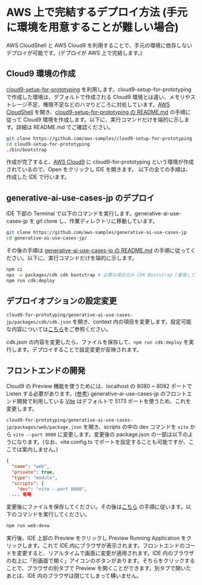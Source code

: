 # AWS 上で完結するデプロイ方法 (手元に環境を用意することが難しい場合)

AWS CloudShell と AWS Cloud9 を利用することで、手元の環境に依存しないデプロイが可能です。(デプロイが AWS 上で完結します。)

## Cloud9 環境の作成

[cloud9-setup-for-prototyping](https://github.com/aws-samples/cloud9-setup-for-prototyping) を利用します。cloud9-setup-for-prototyping で作成した環境は、デフォルトで作成される Cloud9 環境とは違い、メモリやストレージ不足、権限不足などのハマりどころに対処しています。[AWS CloudShell](https://console.aws.amazon.com/cloudshell/home) を開き、[cloud9-setup-for-prototyping の README.md](https://github.com/aws-samples/cloud9-setup-for-prototyping) の手順に従って Cloud9 環境を作成します。以下に、実行コマンドだけを端的に示します。詳細は README.md でご確認ください。

```bash
git clone https://github.com/aws-samples/cloud9-setup-for-prototyping
cd cloud9-setup-for-prototyping
./bin/bootstrap
```

作成が完了すると、[AWS Cloud9](https://console.aws.amazon.com/cloud9control/home) に cloud9-for-prototyping という環境が作成されているので、Open をクリックし IDE を開きます。
以下の全ての手順は、作成した IDE で行います。

## generative-ai-use-cases-jp のデプロイ

IDE 下部の Terminal で以下のコマンドを実行します。generative-ai-use-cases-jp を git clone し、作業ディレクトリに移動しています。

```bash
git clone https://github.com/aws-samples/generative-ai-use-cases-jp
cd generative-ai-use-cases-jp/
```

その後の手順は [generative-ai-use-cases-jp の README.md](/README.md#デプロイ) の手順に従ってください。以下に、実行コマンドだけを端的に示します。

```bash
npm ci
npx -w packages/cdk cdk bootstrap # 必要な場合のみ CDK Bootstrap (重複して実行されても問題はない)
npm run cdk:deploy
```

## デプロイオプションの設定変更

`cloud9-for-prototyping/generative-ai-use-cases-jp/packages/cdk/cdk.json` を開き、context 内の項目を変更します。設定可能な内容については[こちら](/docs/DEPLOY_OPTION.md)をご参照ください。

cdk.json の内容を変更したら、ファイルを保存して、`npm run cdk:deploy` を実行します。デプロイすることで設定変更が反映されます。

## フロントエンドの開発

Cloud9 の Preview 機能を使うためには、localhost の 8080 ~ 8082 ポートで Listen する必要があります。([参考](https://docs.aws.amazon.com/ja_jp/cloud9/latest/user-guide/app-preview.html)) generative-ai-use-cases-jp のフロントエンド開発で利用している [Vite](https://ja.vitejs.dev/) はデフォルトで 5173 ポートを使うため、これを変更します。

`cloud9-for-prototyping/generative-ai-use-cases-jp/packages/web/package.json` を開き、scripts の中の dev コマンドを `vite` から `vite --port 8080` に変更します。変更後の package.json の一部は以下のようになります。(なお、vite.config.ts でポートを設定することも可能ですが、ここでは案内しません。)

```json
{
  "name": "web",
  "private": true,
  "type": "module",
  "scripts": {
    "dev": "vite --port 8080",
  ... 省略
```

変更後にファイルを保存してください。その後は[こちら](/docs/DEVELOPMENT.md) の手順に従います。以下のコマンドを実行してください。

```bash
npm run web:devw
```

実行後、IDE 上部の Preview をクリックし Preview Running Application をクリックします。これで IDE 内にブラウザが表示されます。フロントエンドのコードを変更すると、リアルタイムで画面に変更が適用されます。IDE 内のブラウザの右上に「別画面で開く」アイコンのボタンがあります。そちらをクリックすることで、ブラウザの別タブで Preview を開くことができます。別タブで開いたあとは、IDE 内のブラウザは閉じてしまって構いません。
